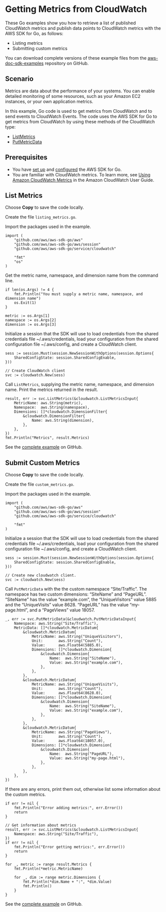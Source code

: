 # Getting Metrics from CloudWatch<a name="cw-example-getting-metrics"></a>

These Go examples show you how to retrieve a list of published CloudWatch metrics and publish data points to CloudWatch metrics with the AWS SDK for Go, as follows:
+ Listing metrics
+ Submitting custom metrics

You can download complete versions of these example files from the [aws\-doc\-sdk\-examples](https://github.com/awsdocs/aws-doc-sdk-examples/tree/master/go/example_code/cloudwatch) repository on GitHub\.

## Scenario<a name="cw-get-metrics-scenario"></a>

Metrics are data about the performance of your systems\. You can enable detailed monitoring of some resources, such as your Amazon EC2 instances, or your own application metrics\.

In this example, Go code is used to get metrics from CloudWatch and to send events to CloudWatch Events\. The code uses the AWS SDK for Go to get metrics from CloudWatch by using these methods of the CloudWatch type:
+  [ListMetrics](https://docs.aws.amazon.com/sdk-for-go/api/service/cloudwatch/#CloudWatch.ListMetrics) 
+  [PutMetricData](https://docs.aws.amazon.com/sdk-for-go/api/service/cloudwatch/#CloudWatch.PutMetricData) 

## Prerequisites<a name="cw-get-metrics-prerequisites"></a>
+ You have [set up](setting-up.md) and [configured](configuring-sdk.md) the AWS SDK for Go\.
+ You are familiar with CloudWatch metrics\. To learn more, see [Using Amazon CloudWatch Metrics](https://docs.aws.amazon.com/AmazonCloudWatch/latest/monitoring/working_with_metrics.html) in the Amazon CloudWatch User Guide\.

## List Metrics<a name="cw-example-list-metrics"></a>

Choose **Copy** to save the code locally\.

Create the file `listing_metrics.go`\.

Import the packages used in the example\.

```
import (
    "github.com/aws/aws-sdk-go/aws"
    "github.com/aws/aws-sdk-go/aws/session"
    "github.com/aws/aws-sdk-go/service/cloudwatch"

    "fmt"
    "os"
)
```

Get the metric name, namespace, and dimension name from the command line\.

```
if len(os.Args) != 4 {
    fmt.Println("You must supply a metric name, namespace, and dimension name")
    os.Exit(1)
}

metric := os.Args[1]
namespace := os.Args[2]
dimension := os.Args[3]
```

Initialize a session that the SDK will use to load credentials from the shared credentials file \~/\.aws/credentials, load your configuration from the shared configuration file \~/\.aws/config, and create a CloudWatch client\.

```
sess := session.Must(session.NewSessionWithOptions(session.Options{
    SharedConfigState: session.SharedConfigEnable,
}))

// Create CloudWatch client
svc := cloudwatch.New(sess)
```

Call `ListMetrics`, supplying the metric name, namespace, and dimension name\. Print the metrics returned in the result\.

```
result, err := svc.ListMetrics(&cloudwatch.ListMetricsInput{
    MetricName: aws.String(metric),
    Namespace:  aws.String(namespace),
    Dimensions: []*cloudwatch.DimensionFilter{
        &cloudwatch.DimensionFilter{
            Name: aws.String(dimension),
        },
    },
})
fmt.Println("Metrics", result.Metrics)
```

See the [complete example](https://github.com/awsdocs/aws-doc-sdk-examples/blob/master/go/example_code/cloudwatch/listing_metrics.go) on GitHub\.

## Submit Custom Metrics<a name="cw-example-custom-metrics"></a>

Choose **Copy** to save the code locally\.

Create the file `custom_metrics.go`\.

Import the packages used in the example\.

```
import (
    "github.com/aws/aws-sdk-go/aws"
    "github.com/aws/aws-sdk-go/aws/session"
    "github.com/aws/aws-sdk-go/service/cloudwatch"

    "fmt"
)
```

Initialize a session that the SDK will use to load credentials from the shared credentials file \~/\.aws/credentials, load your configuration from the shared configuration file \~/\.aws/config, and create a CloudWatch client\.

```
sess := session.Must(session.NewSessionWithOptions(session.Options{
    SharedConfigState: session.SharedConfigEnable,
}))

// Create new cloudwatch client.
svc := cloudwatch.New(sess)
```

Call `PutMetricData` with the the custom namespace “Site/Traffic”\. The namespace has two custom dimensions: “SiteName” and “PageURL”\. “SiteName” has the value “example\.com”, the “UniqueVisitors” value 5885 and the “UniqueVisits” value 8628\. “PageURL” has the value “my\-page\.html”, and a “PageViews” value 18057\.

```
_, err := svc.PutMetricData(&cloudwatch.PutMetricDataInput{
    Namespace: aws.String("Site/Traffic"),
    MetricData: []*cloudwatch.MetricDatum{
        &cloudwatch.MetricDatum{
            MetricName: aws.String("UniqueVisitors"),
            Unit:       aws.String("Count"),
            Value:      aws.Float64(5885.0),
            Dimensions: []*cloudwatch.Dimension{
                &cloudwatch.Dimension{
                    Name:  aws.String("SiteName"),
                    Value: aws.String("example.com"),
                },
            },
        },
        &cloudwatch.MetricDatum{
            MetricName: aws.String("UniqueVisits"),
            Unit:       aws.String("Count"),
            Value:      aws.Float64(8628.0),
            Dimensions: []*cloudwatch.Dimension{
                &cloudwatch.Dimension{
                    Name:  aws.String("SiteName"),
                    Value: aws.String("example.com"),
                },
            },
        },
        &cloudwatch.MetricDatum{
            MetricName: aws.String("PageViews"),
            Unit:       aws.String("Count"),
            Value:      aws.Float64(18057.0),
            Dimensions: []*cloudwatch.Dimension{
                &cloudwatch.Dimension{
                    Name:  aws.String("PageURL"),
                    Value: aws.String("my-page.html"),
                },
            },
        },
    },
})
```

If there are any errors, print them out, otherwise list some information about the custom metrics\.

```
if err != nil {
    fmt.Println("Error adding metrics:", err.Error())
    return
}

// Get information about metrics
result, err := svc.ListMetrics(&cloudwatch.ListMetricsInput{
    Namespace: aws.String("Site/Traffic"),
})
if err != nil {
    fmt.Println("Error getting metrics:", err.Error())
    return
}

for _, metric := range result.Metrics {
    fmt.Println(*metric.MetricName)

    for _, dim := range metric.Dimensions {
        fmt.Println(*dim.Name + ":", *dim.Value)
        fmt.Println()
    }
}
```

See the [complete example](https://github.com/awsdocs/aws-doc-sdk-examples/blob/master/go/example_code/cloudwatch/custom_metrics.go) on GitHub\.
